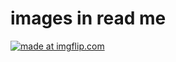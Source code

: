 # images in read me
<a href="https://imgflip.com/gif/26kiy0"><img src="https://i.imgflip.com/26kiy0.gif" title="made at imgflip.com"/></a>